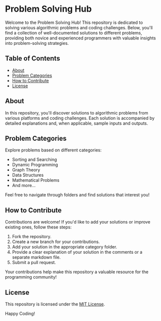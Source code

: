 # Problem Solving Hub

Welcome to the Problem Solving Hub! This repository is dedicated to solving various algorithmic problems and coding challenges. Below, you'll find a collection of well-documented solutions to different problems, providing both novice and experienced programmers with valuable insights into problem-solving strategies.

## Table of Contents

- [About](#about)
- [Problem Categories](#problem-categories)
- [How to Contribute](#how-to-contribute)
- [License](#license)

## About

In this repository, you'll discover solutions to algorithmic problems from various platforms and coding challenges. Each solution is accompanied by detailed explanations and, when applicable, sample inputs and outputs.

## Problem Categories

Explore problems based on different categories:

- Sorting and Searching
- Dynamic Programming
- Graph Theory
- Data Structures
- Mathematical Problems
- And more...

Feel free to navigate through folders and find solutions that interest you!

## How to Contribute

Contributions are welcome! If you'd like to add your solutions or improve existing ones, follow these steps:

1. Fork the repository.
2. Create a new branch for your contributions.
3. Add your solution in the appropriate category folder.
4. Provide a clear explanation of your solution in the comments or a separate markdown file.
5. Submit a pull request.

Your contributions help make this repository a valuable resource for the programming community!

## License

This repository is licensed under the [MIT License](LICENSE).

Happy Coding!

